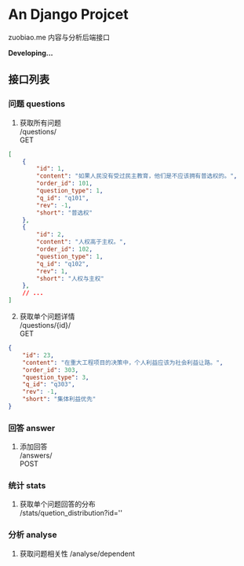 # An Django Projcet

zuobiao.me 内容与分析后端接口

**Developing...**

## 接口列表

### 问题 questions

1. 获取所有问题  
/questions/  
GET
```json
[
    {
        "id": 1,
        "content": "如果人民没有受过民主教育，他们是不应该拥有普选权的。",
        "order_id": 101,
        "question_type": 1,
        "q_id": "q101",
        "rev": -1,
        "short": "普选权"
    },
    {
        "id": 2,
        "content": "人权高于主权。",
        "order_id": 102,
        "question_type": 1,
        "q_id": "q102",
        "rev": 1,
        "short": "人权与主权"
    },
    // ...
]
```

2. 获取单个问题详情  
/questions/{id}/  
GET  
```json
{
    "id": 23,
    "content": "在重大工程项目的决策中，个人利益应该为社会利益让路。",
    "order_id": 303,
    "question_type": 3,
    "q_id": "q303",
    "rev": -1,
    "short": "集体利益优先"
}
```

### 回答 answer

1. 添加回答  
/answers/  
POST

### 统计 stats

1. 获取单个问题回答的分布  
/stats/quetion_distribution?id=''



### 分析 analyse

1. 获取问题相关性
/analyse/dependent